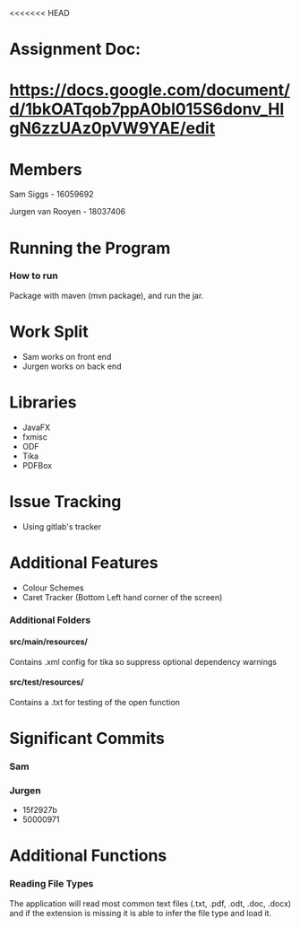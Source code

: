 <<<<<<< HEAD
# Assignment Doc: 
 https://docs.google.com/document/d/1bkOATqob7ppA0bl015S6donv_HlgN6zzUAz0pVW9YAE/edit
=======
# Members
Sam Siggs - 16059692

Jurgen van Rooyen - 18037406

# Running the Program
### How to run
Package with maven (mvn package), and run the jar.

# Work Split
  - Sam works on front end
  - Jurgen works on back end

# Libraries
 - JavaFX
 - fxmisc
 - ODF
 - Tika
 - PDFBox

# Issue Tracking
 - Using gitlab's tracker

# Additional Features
 - Colour Schemes
 - Caret Tracker (Bottom Left hand corner of the screen)
 
### Additional Folders
#### src/main/resources/
Contains .xml config for tika so suppress optional dependency warnings

#### src/test/resources/
Contains a .txt for testing of the open function

# Significant Commits
### Sam

### Jurgen
* 15f2927b
* 50000971

# Additional Functions
### Reading File Types
The application will read most common text files (.txt, .pdf, .odt, .doc, .docx) and if the extension is missing it is able to infer the file type and load it.

